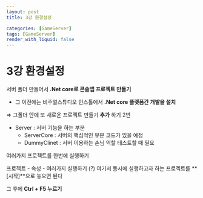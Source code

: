 ```yaml
---
layout: post
title: 3강 환경설정

categories: [GameServer]
tags: [GameServer]
render_with_liquid: false
---
```




# 3강 환경설정

서버 폴더 만들어서 **.Net core로 콘솔앱 프로젝트 만들기**

- 그 이전에는 비주얼스튜디오 인스톨에서 **.Net core 플랫폼간 개발을 설치**

⇒ 그폴더 안에 또 새로운 프로젝트 만들기 **추가** 하기 2번

- Server : 서버 기능을 하는 부분
    - ServerCore : 서버의 핵심적인 부분 코드가 있을 예정
    - DummyClinet : 서버 이용하는 손님 역할 테스트할 때 필요


여러가지 프로젝트를 한번에 실행하기

프로젝트 - 속성 - 여러가지 실행하기 (?) 여기서 동시에 실행하고자 하는 프로젝트를 **[시작]**으로 놓으면 된다

그 후에 **Ctrl + F5 누르기**
